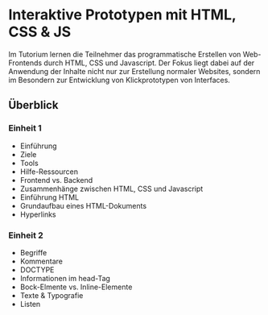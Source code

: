 # Interaktive Prototypen mit HTML, CSS &amp; JS

Im Tutorium lernen die Teilnehmer das programmatische Erstellen von Web-Frontends durch HTML, CSS und Javascript. Der Fokus liegt dabei auf der Anwendung der Inhalte nicht nur zur Erstellung normaler Websites, sondern im Besondern zur Entwicklung von Klickprototypen von Interfaces.

## Überblick

### Einheit 1
- Einführung
- Ziele
- Tools
- Hilfe-Ressourcen
- Frontend vs. Backend
- Zusammenhänge zwischen HTML, CSS und Javascript
- Einführung HTML
- Grundaufbau eines HTML-Dokuments
- Hyperlinks

### Einheit 2

- Begriffe
- Kommentare
- DOCTYPE
- Informationen im head-Tag	
- Bock-Elmente vs. Inline-Elemente
- Texte & Typografie
- Listen
